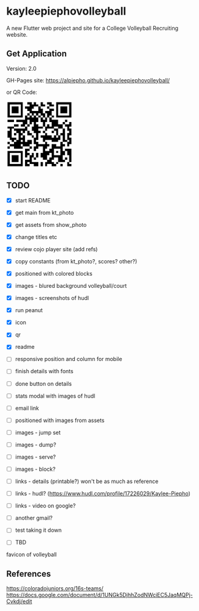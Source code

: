 # kayleepiephovolleyball

A new Flutter web project and site for a College Volleyball Recruiting website.

## Get Application
Version: 2.0

GH-Pages site: https://alpiepho.github.io/kayleepiephovolleyball/

or QR Code:

![QR Code](./qr-code.png)


## TODO

- [x] start README
- [x] get main from kt_photo
- [x] get assets from show_photo
- [x] change titles etc
- [x] review cojo player site (add refs)
- [x] copy constants (from kt_photo?, scores? other?)
- [x] positioned with colored blocks
- [x] images - blured background volleyball/court
- [x] images - screenshots of hudl

- [x] run peanut
- [x] icon
- [x] qr
- [x] readme

- [ ] responsive position and column for mobile
- [ ] finish details with fonts
- [ ] done button on details
- [ ] stats modal with images of hudl
- [ ] email link

- [ ] positioned with images from assets
- [ ] images - jump set
- [ ] images - dump?
- [ ] images - serve?
- [ ] images - block?
- [ ] links - details (printable?) won't be as much as reference
- [ ] links - hudl? (https://www.hudl.com/profile/17226029/Kaylee-Piepho)
- [ ] links - video on google?

- [ ] another gmail?
- [ ] test taking it down
- [ ] TBD



favicon of volleyball


## References 

https://coloradojuniors.org/16s-teams/
https://docs.google.com/document/d/1UNGk5DjhhZodNWciEC5JaqMQPj-Cvkdj/edit

